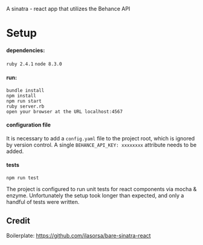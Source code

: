 A sinatra - react app that utilizes the Behance API

# Setup
#### dependencies:
`ruby 2.4.1`
`node 8.3.0`

#### run:
```
bundle install
npm install
npm run start
ruby server.rb
open your browser at the URL localhost:4567
```

#### configuration file
It is necessary to add a `config.yaml` file to the project root, which is ignored by version control. A single `BEHANCE_API_KEY: xxxxxxxx` attribute needs to be added.

#### tests
```
npm run test
```

The project is configured to run unit tests for react components via mocha & enzyme. Unfortunately the setup took longer than expected, and only a handful of tests were written. 

## Credit
Boilerplate: https://github.com/ilasorsa/bare-sinatra-react